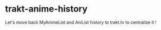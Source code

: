 # trakt-anime-history
Let's move back MyAnimeList and AniList history to trakt.tv to centralize it !
